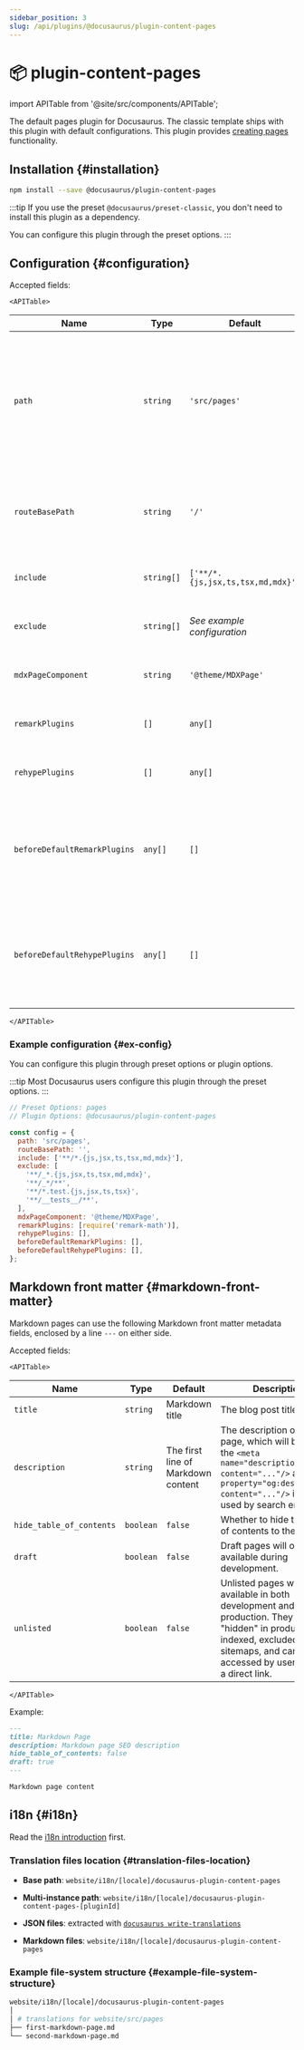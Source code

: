 ```yaml
---
sidebar_position: 3
slug: /api/plugins/@docusaurus/plugin-content-pages
---
```


# 📦 plugin-content-pages

import APITable from '@site/src/components/APITable';

The default pages plugin for Docusaurus. The classic template ships with this plugin with default configurations. This plugin provides [creating pages](guides/creating-pages.md) functionality.

## Installation {#installation}

```bash npm2yarn
npm install --save @docusaurus/plugin-content-pages
```

:::tip
If you use the preset `@docusaurus/preset-classic`, you don't need to install this plugin as a dependency.

You can configure this plugin through the preset options.
:::

## Configuration {#configuration}

Accepted fields:

```mdx-code-block
<APITable>
```

| Name                         | Type       | Default                           | Description                                                                                                             |
| ---------------------------- | ---------- | --------------------------------- | ----------------------------------------------------------------------------------------------------------------------- |
| `path`                       | `string`   | `'src/pages'`                     | Path to data on filesystem relative to site dir. Components in this directory will be automatically converted to pages. |
| `routeBasePath`              | `string`   | `'/'`                             | URL route for the pages section of your site. **DO NOT** include a trailing slash.                                      |
| `include`                    | `string[]` | `['**/*.{js,jsx,ts,tsx,md,mdx}']` | Matching files will be included and processed.                                                                          |
| `exclude`                    | `string[]` | *See example configuration*       | No route will be created for matching files.                                                                            |
| `mdxPageComponent`           | `string`   | `'@theme/MDXPage'`                | Component used by each MDX page.                                                                                        |
| `remarkPlugins`              | `[]`       | `any[]`                           | Remark plugins passed to MDX.                                                                                           |
| `rehypePlugins`              | `[]`       | `any[]`                           | Rehype plugins passed to MDX.                                                                                           |
| `beforeDefaultRemarkPlugins` | `any[]`    | `[]`                              | Custom Remark plugins passed to MDX before the default Docusaurus Remark plugins.                                       |
| `beforeDefaultRehypePlugins` | `any[]`    | `[]`                              | Custom Rehype plugins passed to MDX before the default Docusaurus Rehype plugins.                                       |

```mdx-code-block
</APITable>
```

### Example configuration {#ex-config}

You can configure this plugin through preset options or plugin options.

:::tip
Most Docusaurus users configure this plugin through the preset options.
:::

```js
// Preset Options: pages
// Plugin Options: @docusaurus/plugin-content-pages

const config = {
  path: 'src/pages',
  routeBasePath: '',
  include: ['**/*.{js,jsx,ts,tsx,md,mdx}'],
  exclude: [
    '**/_*.{js,jsx,ts,tsx,md,mdx}',
    '**/_*/**',
    '**/*.test.{js,jsx,ts,tsx}',
    '**/__tests__/**',
  ],
  mdxPageComponent: '@theme/MDXPage',
  remarkPlugins: [require('remark-math')],
  rehypePlugins: [],
  beforeDefaultRemarkPlugins: [],
  beforeDefaultRehypePlugins: [],
};
```

## Markdown front matter {#markdown-front-matter}

Markdown pages can use the following Markdown front matter metadata fields, enclosed by a line `---` on either side.

Accepted fields:

```mdx-code-block
<APITable>
```

| Name                     | Type      | Default                            | Description                                                                                                                                                                                            |
| ------------------------ | --------- | ---------------------------------- | ------------------------------------------------------------------------------------------------------------------------------------------------------------------------------------------------------ |
| `title`                  | `string`  | Markdown title                     | The blog post title.                                                                                                                                                                                   |
| `description`            | `string`  | The first line of Markdown content | The description of your page, which will become the `<meta name="description" content="..."/>` and `<meta property="og:description" content="..."/>` in `<head>`, used by search engines.              |
| `hide_table_of_contents` | `boolean` | `false`                            | Whether to hide the table of contents to the right.                                                                                                                                                    |
| `draft`                  | `boolean` | `false`                            | Draft pages will only be available during development.                                                                                                                                                 |
| `unlisted`               | `boolean` | `false`                            | Unlisted pages will be available in both development and production. They will be "hidden" in production, not indexed, excluded from sitemaps, and can only be accessed by users having a direct link. |

```mdx-code-block
</APITable>
```

Example:

```md
---
title: Markdown Page
description: Markdown page SEO description
hide_table_of_contents: false
draft: true
---

Markdown page content
```

## i18n {#i18n}

Read the [i18n introduction](../../i18n/i18n-introduction.md) first.

### Translation files location {#translation-files-location}

- **Base path**: `website/i18n/[locale]/docusaurus-plugin-content-pages`

- **Multi-instance path**: `website/i18n/[locale]/docusaurus-plugin-content-pages-[pluginId]`

- **JSON files**: extracted with [`docusaurus write-translations`](../../cli.md#docusaurus-write-translations-sitedir)

- **Markdown files**: `website/i18n/[locale]/docusaurus-plugin-content-pages`

### Example file-system structure {#example-file-system-structure}

```bash
website/i18n/[locale]/docusaurus-plugin-content-pages
│
│ # translations for website/src/pages
├── first-markdown-page.md
└── second-markdown-page.md
```